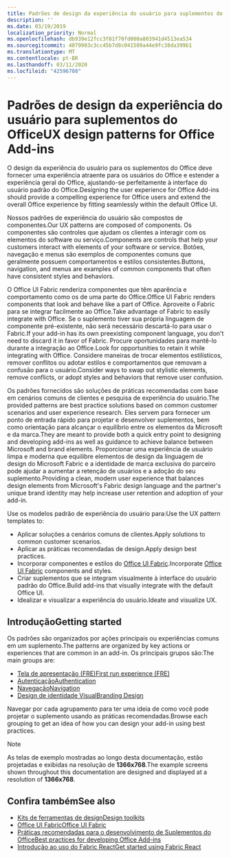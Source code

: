 ```yaml
---
title: Padrões de design da experiência do usuário para suplementos do Office
description: ''
ms.date: 03/19/2019
localization_priority: Normal
ms.openlocfilehash: db939e12fcc3f81f70fd000a803941d4513ea534
ms.sourcegitcommit: 4079903c3cc45b7d8c041509a44e9fc38da399b1
ms.translationtype: MT
ms.contentlocale: pt-BR
ms.lasthandoff: 03/11/2020
ms.locfileid: "42596708"
---
```

# <a name="ux-design-patterns-for-office-add-ins"></a><span data-ttu-id="ca983-102">Padrões de design da experiência do usuário para suplementos do Office</span><span class="sxs-lookup"><span data-stu-id="ca983-102">UX design patterns for Office Add-ins</span></span>

<span data-ttu-id="ca983-103">O design da experiência do usuário para os suplementos do Office deve fornecer uma experiência atraente para os usuários do Office e estender a experiência geral do Office, ajustando-se perfeitamente à interface do usuário padrão do Office.</span><span class="sxs-lookup"><span data-stu-id="ca983-103">Designing the user experience for Office Add-ins should provide a compelling experience for Office users and extend the overall Office experience by fitting seamlessly within the default Office UI.</span></span>  

<span data-ttu-id="ca983-104">Nossos padrões de experiência do usuário são compostos de componentes.</span><span class="sxs-lookup"><span data-stu-id="ca983-104">Our UX patterns are composed of components.</span></span> <span data-ttu-id="ca983-105">Os componentes são controles que ajudam os clientes a interagir com os elementos do software ou serviço.</span><span class="sxs-lookup"><span data-stu-id="ca983-105">Components are controls that help your customers interact with elements of your software or service.</span></span> <span data-ttu-id="ca983-106">Botões, navegação e menus são exemplos de componentes comuns que geralmente possuem comportamentos e estilos consistentes.</span><span class="sxs-lookup"><span data-stu-id="ca983-106">Buttons, navigation, and menus are examples of common components that often have consistent styles and behaviors.</span></span>

<span data-ttu-id="ca983-107">O Office UI Fabric renderiza componentes que têm aparência e comportamento como os de uma parte do Office.</span><span class="sxs-lookup"><span data-stu-id="ca983-107">Office UI Fabric renders components that look and behave like a part of Office.</span></span> <span data-ttu-id="ca983-108">Aproveite o Fabric para se integrar facilmente ao Office.</span><span class="sxs-lookup"><span data-stu-id="ca983-108">Take advantage of Fabric to easily integrate with Office.</span></span> <span data-ttu-id="ca983-109">Se o suplemento tiver sua própria linguagem de componente pré-existente, não será necessário descartá-lo para usar o Fabric.</span><span class="sxs-lookup"><span data-stu-id="ca983-109">If your add-in has its own preexisting component language, you don't need to discard it in favor of Fabric.</span></span> <span data-ttu-id="ca983-110">Procure oportunidades para mantê-lo durante a integração ao Office.</span><span class="sxs-lookup"><span data-stu-id="ca983-110">Look for opportunities to retain it while integrating with Office.</span></span> <span data-ttu-id="ca983-111">Considere maneiras de trocar elementos estilísticos, remover conflitos ou adotar estilos e comportamentos que removam a confusão para o usuário.</span><span class="sxs-lookup"><span data-stu-id="ca983-111">Consider ways to swap out stylistic elements, remove conflicts, or adopt styles and behaviors that remove user confusion.</span></span>

<span data-ttu-id="ca983-112">Os padrões fornecidos são soluções de práticas recomendadas com base em cenários comuns de clientes e pesquisa de experiência do usuário.</span><span class="sxs-lookup"><span data-stu-id="ca983-112">The provided patterns are best practice solutions based on common customer scenarios and user experience research.</span></span> <span data-ttu-id="ca983-113">Eles servem para fornecer um ponto de entrada rápido para projetar e desenvolver suplementos, bem como orientação para alcançar o equilíbrio entre os elementos da Microsoft e da marca.</span><span class="sxs-lookup"><span data-stu-id="ca983-113">They are meant to provide both a quick entry point to designing and developing add-ins as well as guidance to achieve balance between Microsoft and brand elements.</span></span> <span data-ttu-id="ca983-114">Proporcionar uma experiência de usuário limpa e moderna que equilibre elementos de design da linguagem de design do Microsoft Fabric e a identidade de marca exclusiva do parceiro pode ajudar a aumentar a retenção de usuários e a adoção do seu suplemento.</span><span class="sxs-lookup"><span data-stu-id="ca983-114">Providing a clean, modern user experience that balances design elements from Microsoft's Fabric design language and the partner's unique brand identity may help increase user retention and adoption of your add-in.</span></span>

<span data-ttu-id="ca983-115">Use os modelos padrão de experiência do usuário para:</span><span class="sxs-lookup"><span data-stu-id="ca983-115">Use the UX pattern templates to:</span></span>

* <span data-ttu-id="ca983-116">Aplicar soluções a cenários comuns de clientes.</span><span class="sxs-lookup"><span data-stu-id="ca983-116">Apply solutions to common customer scenarios.</span></span>
* <span data-ttu-id="ca983-117">Aplicar as práticas recomendadas de design.</span><span class="sxs-lookup"><span data-stu-id="ca983-117">Apply design best practices.</span></span>
* <span data-ttu-id="ca983-118">Incorporar componentes e estilos do [Office UI Fabric](https://developer.microsoft.com/fabric#/get-started).</span><span class="sxs-lookup"><span data-stu-id="ca983-118">Incorporate [Office UI Fabric](https://developer.microsoft.com/fabric#/get-started) components and styles.</span></span>
* <span data-ttu-id="ca983-119">Criar suplementos que se integram visualmente à interface do usuário padrão do Office.</span><span class="sxs-lookup"><span data-stu-id="ca983-119">Build add-ins that visually integrate with the default Office UI.</span></span>
* <span data-ttu-id="ca983-120">Idealizar e visualizar a experiência do usuário.</span><span class="sxs-lookup"><span data-stu-id="ca983-120">Ideate and visualize UX.</span></span>

## <a name="getting-started"></a><span data-ttu-id="ca983-121">Introdução</span><span class="sxs-lookup"><span data-stu-id="ca983-121">Getting started</span></span>

<span data-ttu-id="ca983-122">Os padrões são organizados por ações principais ou experiências comuns em um suplemento.</span><span class="sxs-lookup"><span data-stu-id="ca983-122">The patterns are organized by key actions or experiences that are common in an add-in.</span></span> <span data-ttu-id="ca983-123">Os principais grupos são:</span><span class="sxs-lookup"><span data-stu-id="ca983-123">The main groups are:</span></span>

* [<span data-ttu-id="ca983-124">Tela de apresentação (FRE)</span><span class="sxs-lookup"><span data-stu-id="ca983-124">First run experience (FRE)</span></span>](../design/first-run-experience-patterns.md)
* [<span data-ttu-id="ca983-125">Autenticação</span><span class="sxs-lookup"><span data-stu-id="ca983-125">Authentication</span></span>](../design/authentication-patterns.md)
* [<span data-ttu-id="ca983-126">Navegação</span><span class="sxs-lookup"><span data-stu-id="ca983-126">Navigation</span></span>](../design/navigation-patterns.md)
* [<span data-ttu-id="ca983-127">Design de identidade Visual</span><span class="sxs-lookup"><span data-stu-id="ca983-127">Branding Design</span></span>](../design/branding-patterns.md)

<span data-ttu-id="ca983-128">Navegar por cada agrupamento para ter uma ideia de como você pode projetar o suplemento usando as práticas recomendadas.</span><span class="sxs-lookup"><span data-stu-id="ca983-128">Browse each grouping to get an idea of how you can design your add-in using best practices.</span></span>

> [!NOTE]
> <span data-ttu-id="ca983-129">As telas de exemplo mostradas ao longo desta documentação, estão projetadas e exibidas na resolução de **1366x768**.</span><span class="sxs-lookup"><span data-stu-id="ca983-129">The example screens shown throughout this documentation are designed and displayed at a resolution of **1366x768**.</span></span>

## <a name="see-also"></a><span data-ttu-id="ca983-130">Confira também</span><span class="sxs-lookup"><span data-stu-id="ca983-130">See also</span></span>

* [<span data-ttu-id="ca983-131">Kits de ferramentas de design</span><span class="sxs-lookup"><span data-stu-id="ca983-131">Design toolkits</span></span>](design-toolkits.md)
* [<span data-ttu-id="ca983-132">Office UI Fabric</span><span class="sxs-lookup"><span data-stu-id="ca983-132">Office UI Fabric</span></span>](https://developer.microsoft.com/fabric)
* [<span data-ttu-id="ca983-133">Práticas recomendadas para o desenvolvimento de Suplementos do Office</span><span class="sxs-lookup"><span data-stu-id="ca983-133">Best practices for developing Office Add-ins</span></span>](../concepts/add-in-development-best-practices.md)
* [<span data-ttu-id="ca983-134">Introdução ao uso do Fabric React</span><span class="sxs-lookup"><span data-stu-id="ca983-134">Get started using Fabric React</span></span>](../design/using-office-ui-fabric-react.md)
